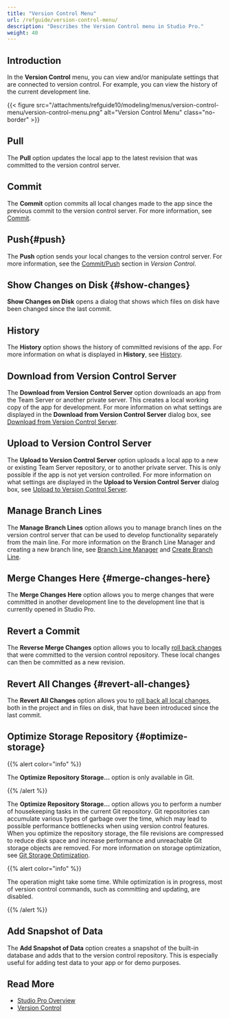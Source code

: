 ```yaml
---
title: "Version Control Menu"
url: /refguide/version-control-menu/
description: "Describes the Version Control menu in Studio Pro."
weight: 40
---
```


## Introduction

In the **Version Control** menu, you can view and/or manipulate settings that are connected to version control. For example, you can view the history of the current development line.

{{< figure src="/attachments/refguide10/modeling/menus/version-control-menu/version-control-menu.png" alt="Version Control Menu" class="no-border" >}}

## Pull

The **Pull** option updates the local app to the latest revision that was committed to the version control server.

## Commit

The **Commit** option commits all local changes made to the app since the previous commit to the version control server. For more information, see [Commit](/refguide/commit-dialog/).

## Push{#push}

The **Push** option sends your local changes to the version control server. For more information, see the [Commit/Push](/refguide/version-control/#commit) section in *Version Control*.

## Show Changes on Disk {#show-changes}

**Show Changes on Disk** opens a dialog that shows which files on disk have been changed since the last commit.  

## History

The **History** option shows the history of committed revisions of the app. For more information on what is displayed in **History**, see [History](/refguide/history-dialog/).

## Download from Version Control Server

The **Download from Version Control Server** option downloads an app from the Team Server or another private server. This creates a local working copy of the app for development. For more information on what settings are displayed in the **Download from Version Control Server** dialog box, see [Download from Version Control Server](/refguide/download-from-version-control-dialog/).

## Upload to Version Control Server

The **Upload to Version Control Server** option uploads a local app to a new or existing Team Server repository, or to another private server. This is only possible if the app is not yet version controlled. For more information on what settings are displayed in the **Upload to Version Control Server** dialog box, see [Upload to Version Control Server](/refguide/upload-to-version-control-dialog/).

## Manage Branch Lines

The **Manage Branch Lines** option allows you to manage branch lines on the version control server that can be used to develop functionality separately from the main line. For more information on the Branch Line Manager and creating a new branch line, see [Branch Line Manager](/refguide/branch-line-manager-dialog/) and [Create Branch Line](/refguide/create-branch-line-dialog/). 

## Merge Changes Here {#merge-changes-here}

The **Merge Changes Here** option allows you to merge changes that were committed in another development line to the development line that is currently opened in Studio Pro.

## Revert a Commit

The **Reverse Merge Changes** option allows you to locally [roll back changes](/refguide/using-version-control-in-studio-pro/#revert-changes) that were committed to the version control repository. These local changes can then be committed as a new revision.

## Revert All Changes {#revert-all-changes}

The **Revert All Changes** option allows you to [roll back all local changes](/refguide/using-version-control-in-studio-pro/#revert-changes), both in the project and in files on disk, that have been introduced since the last commit.

## Optimize Storage Repository {#optimize-storage}

{{% alert color="info" %}}

The **Optimize Repository Storage…** option is only available in Git. 

{{% /alert %}}

The **Optimize Repository Storage…** option allows you to perform a number of housekeeping tasks in the current Git repository. Git repositories can accumulate various types of garbage over the time, which may lead to possible performance bottlenecks when using version control features.
When you optimize the repository storage, the file revisions are compressed to reduce disk space and increase performance and unreachable Git storage objects are removed. For more information on storage optimization, see [Git Storage Optimization](/refguide/git-storage-optimization-dialog/).

{{% alert color="info" %}}

The operation might take some time. While optimization is in progress, most of version control commands, such as committing and updating, are disabled. 

{{% /alert %}}

## Add Snapshot of Data

The **Add Snapshot of Data** option creates a snapshot of the built-in database and adds that to the version control repository. This is especially useful for adding test data to your app or for demo purposes.

## Read More

* [Studio Pro Overview](/refguide/studio-pro-overview/)
* [Version Control](/refguide/version-control/)
